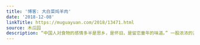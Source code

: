 ```yaml
---
title: '博客: 大白菜炖羊肉'
date: '2018-12-08'
linkTitle: https://muguayuan.com/2018/13471.html
source: 木瓜园
description: “中国人对食物的感情多半是思乡，是怀旧，是留恋童年的味道。” 一股浓浓的舌尖上的中国味道！
---
```

